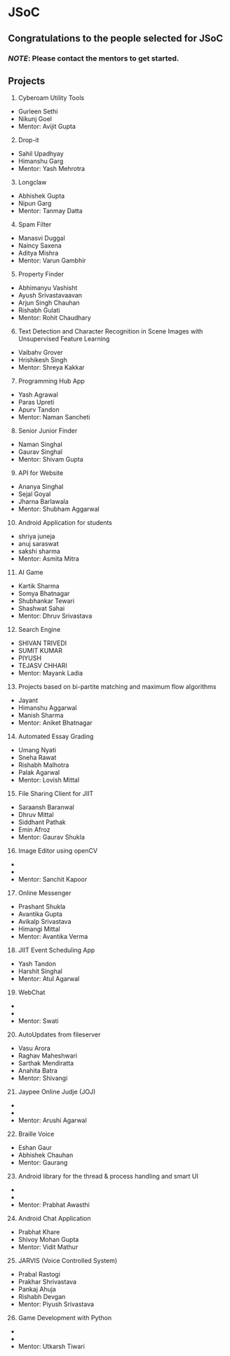 # JSoC
## Congratulations to the people selected for JSoC
### *NOTE*: Please contact the mentors to get started.
## Projects
1. Cyberoam Utility Tools
  - Gurleen Sethi
  - Nikunj Goel
  - Mentor: Avijit Gupta
2. Drop-it
  - Sahil Upadhyay
  - Himanshu Garg
  - Mentor: Yash Mehrotra
3. Longclaw
  - Abhishek Gupta
  - Nipun Garg
  - Mentor: Tanmay Datta
4. Spam Filter
  - Manasvi  Duggal		
  - Naincy Saxena
  - Aditya Mishra
  - Mentor: Varun Gambhir
5. Property Finder
  - Abhimanyu Vashisht 	
  - Ayush Srivastavaavan
  - Arjun Singh Chauhan
  - Rishabh Gulati
  - Mentor: Rohit Chaudhary
6. Text Detection and Character Recognition in Scene Images with Unsupervised Feature Learning
  - Vaibahv Grover
  - Hrishikesh Singh
  - Mentor: Shreya Kakkar
7. Programming Hub App
  - Yash Agrawal	
  - Paras Upreti
  - Apurv Tandon
  - Mentor: Naman Sancheti
8. Senior Junior Finder
  -	Naman Singhal
  - Gaurav Singhal
  - Mentor: Shivam Gupta
9. API for Website
  - Ananya Singhal
  - Sejal Goyal
  - Jharna Barlawala
  - Mentor: Shubham Aggarwal
10. Android Application for students
  - shriya juneja		
  - anuj saraswat
  - sakshi sharma
  - Mentor: Asmita Mitra
11. AI Game
  - Kartik Sharma
  - Somya Bhatnagar
  - Shubhankar Tewari
  - Shashwat Sahai
  - Mentor: Dhruv Srivastava
12. Search Engine
  - SHIVAN TRIVEDI	
  - SUMIT KUMAR
  - PIYUSH
  - TEJASV CHHARI
  - Mentor: Mayank Ladia
13. Projects based on bi-partite matching and maximum flow algorithms
  - Jayant
  - Himanshu Aggarwal
  - Manish Sharma
  - Mentor: Aniket Bhatnagar
14. Automated Essay Grading
  - Umang Nyati
  - Sneha Rawat
  - Rishabh Malhotra
  - Palak Agarwal
  - Mentor: Lovish Mittal
15. File Sharing Client for JIIT
  - Saraansh Baranwal
  - Dhruv Mittal
  - Siddhant Pathak
  - Emin Afroz
  - Mentor: Gaurav Shukla
16. Image Editor using openCV
  - 
  - 
  - Mentor: Sanchit Kapoor
17. Online Messenger
  - Prashant Shukla 
  - Avantika Gupta
  - Avikalp Srivastava
  - Himangi Mittal
  - Mentor: Avantika Verma
18. JIIT Event Scheduling App
  - Yash Tandon
  - Harshit Singhal
  - Mentor: Atul Agarwal
19. WebChat
  - 
  - 
  - Mentor: Swati
20. AutoUpdates from fileserver
  - Vasu Arora
  - Raghav Maheshwari
  - Sarthak Mendiratta
  - Anahita Batra
  - Mentor: Shivangi
21. Jaypee Online Judje (JOJ)
  - 
  - 
  - Mentor: Arushi Agarwal
22. Braille Voice
  - Eshan Gaur
  - Abhishek Chauhan
  - Mentor: Gaurang
23. Android library for the thread & process handling and smart UI
  - 
  - 
  - Mentor: Prabhat Awasthi
24. Android Chat Application
  - Prabhat Khare
  - Shivoy Mohan Gupta
  - Mentor: Vidit Mathur
25. JARVIS (Voice Controlled System)
  - Prabal Rastogi
  - Prakhar Shrivastava
  - Pankaj Ahuja
  - Rishabh Devgan
  - Mentor: Piyush Srivastava
26. Game Development with Python
  - 
  - 
  - Mentor: Utkarsh Tiwari
